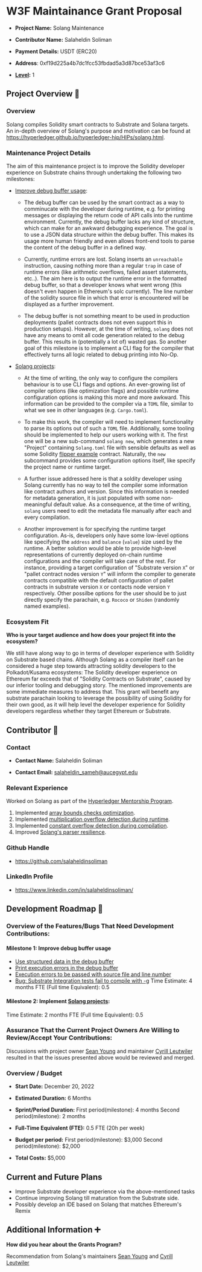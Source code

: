 
# W3F Maintainance Grant Proposal

- **Project Name:** Solang Maintenance

- **Contributor Name:** Salaheldin Soliman

- **Payment Details:** USDT (ERC20)

- **Address**: 0xf19d225a4b7dc1fcc53fbdad5a3d87bce53af3c6

- **[Level](https://github.com/w3f/Grants-Program/tree/master#level_slider-levels):** 1


## Project Overview :page_facing_up:

### Overview

Solang compiles Solidity smart contracts to Substrate and Solana targets. An in-depth overview of Solang's purpose and motivation can be found at https://hyperledger.github.io/hyperledger-hip/HIPs/solang.html.


### Maintenance Project Details

The aim of this maintenance project is to improve the Solidity developer experience on Substrate chains through undertaking the following two milestones:

- [lmprove debug buffer usage](https://github.com/hyperledger/solang/milestone/5):

  - The debug buffer can be used by the smart contract as a way to comminucate with the developer during runtime, e.g. for printing messages or displaying the return code of API calls into the runtime environment. Currently, the debug buffer lacks any kind of structure, which can make for an awkward debugging experience. The goal is to use a JSON data structure within the debug buffer. This makes its usage more human friendly and even allows front-end tools to parse the content of the debug buffer in a defined way.

  - Currently, runtime errors are lost. Solang inserts an `unreachable` instruction, causing nothing more than a regular `trap` in case of runtime errors (like arithmetic overflows, failed assert statements, etc..). The aim here is to output the runtime error in the formatted debug buffer, so that a developer knows what went wrong (this doesn't even happen in Ethereum's solc currently). The line number of the solidity source file in which that error is encountered will be displayed as a further improvement.

  - The debug buffer is not something meant to be used in production deployments (pallet contracts does not even support this in production setups). However, at the time of writing, `solang` does not have any means to omit all code generation related to the debug buffer. This results in (potentially a lot of) wasted gas. So another goal of this milestone is to implement a CLI flag for the compiler that effectively turns all logic related to debug printing into No-Op.
  

- [Solang projects](https://github.com/hyperledger/solang/milestone/6):

  - At the time of writing, the only way to configure the compilers behaviour is to use CLI flags and options. An ever-growing list of compiler options (like optimization flags) and possible runtime configuration options is making this more and more awkward. This information can be provided to the compiler via a `TOML` file, similar to what we see in other languages (e.g. `Cargo.toml`).

  - To make this work, the compiler will need to implement functionality to parse its options out of such a `TOML` file. Additionally, some tooling should be implemented to help our users working with it. The first one will be a new sub-command `solang new`, which generates a new "Project" containing `Solang.toml` file with sensible defaults as well as some Solidity [flipper example](https://github.com/hyperledger/solang#simple-example) contract. Naturally, the `new` subcommand provides some configuration options itself, like specify the project name or runtime target.

  - A further issue addressed here is that a soldity developer using Solang currently has no way to tell the compiler some information like contract authors and version. Since this information is needed for metadata generation, it is just populated with some non-meaningful default value. As a consequence, at the time of writing, `solang` users need to edit the metadata file manually after each and every compilation.

  - Another improvement is for specifying the runtime target configuration. As-is, developers only have some low-level options like specifying the `address` and `balance` (`value`) size used by the runtime. A better solution would be able to provide high-level representations of currently deployed on-chain runtime configurations and the compiler will take care of the rest. For instance, providing a target configuration of "Substrate version `X`" or "pallet contract nodes version `Y`" will inform the compiler to generate contracts compatible with the default configuration of pallet contracts in substrate version `X` or contacts node version `Y` respectively. Other possilbe options for the user should be to just directly specify the parachain, e.g. `Rococo` or `Shiden` (randomly named examples).
 

### Ecosystem Fit
 

**Who is your target audience and how does your project fit into the ecosystem?**

We still have along way to go in terms of developer experience with Solidity on Substrate based chains. Although Solang as a compiler itself can be considered a huge step towards attracting solidity developers to the Polkadot/Kusama ecosystems: The Solidity developer experience on Ethereum far exceeds that of "Solidity Contracts on Substrate", caused by our inferior tooling and debugging story. The mentioned improvements are some immediate measures to address that. This grant will benefit any substrate parachain looking to leverage the possibility of using Solidity for their own good, as it will help level the developer experience for Solidity developers regardless whether they target Ethereum or Substrate.
  

## Contributor :busts_in_silhouette:

### Contact


- **Contact Name:** Salaheldin Soliman

- **Contact Email:** salaheldin_sameh@aucegypt.edu

  
### Relevant Experience

  

Worked on Solang as part of the [Hyperledger Mentorship Program](https://wiki.hyperledger.org/display/INTERN).
1. Implemented [array bounds checks optimization](https://solang.readthedocs.io/en/latest/code_gen_options.html#array-bound-checks-optimization).
2. Implemented [multiplication overflow detection during runtime](https://github.com/hyperledger/solang/pull/988).
3. Implemented [constant overflow detection during compilation](https://github.com/hyperledger/solang/pull/1024#ref-commit-baaa425).
4. Improved [Solang's parser resilience](https://github.com/hyperledger/solang/pull/1068).

  

### Github Handle

 
- https://github.com/salaheldinsoliman

  

### LinkedIn Profile

  
- https://www.linkedin.com/in/salaheldinsoliman/

 

## Development Roadmap :nut_and_bolt:
  

### Overview of the Features/Bugs That Need Development Contributions:

#### Milestone 1: Improve debug buffer usage
- [Use structured data in the debug buffer](https://github.com/hyperledger/solang/issues/1048) 
- [Print execution errors in the debug buffer](https://github.com/hyperledger/solang/issues/1083)
- [Execution errors to be passed with source file and line number](https://github.com/hyperledger/solang/issues/972)
- [Bug: Substrate Integration tests fail to compile with -g](https://github.com/hyperledger/solang/issues/1051)
Time Estimate: 4 months
FTE (Full time Equivalent): 0.5

#### Milestone 2: Implement [Solang projects](https://github.com/hyperledger/solang/milestone/6):
Time Estimate: 2 months
FTE (Full time Equivalent): 0.5


  

### Assurance That the Current Project Owners Are Willing to Review/Accept Your Contributions:

Discussions with project owner [Sean Young](sean@mess.org) and maintainer [Cyrill Leutwiler](cyrill@parity.io) resulted in that the issues presented above would be reviewed and merged.

 

### Overview / Budget

  
- **Start Date:** December 20, 2022

- **Estimated Duration:** 6 Months

- **Sprint/Period Duration:** 
    First period(milestone):  4 months
    Second period(milestone): 2 months

- **Full-Time Equivalent (FTE):** 0.5 FTE (20h per week)

- **Budget per period:** 
    First period(milestone):  $3,000
    Second period(milestone): $2,000
  
- **Total Costs:** $5,000



## Current and Future Plans

- Improve Substrate developer experience via the above-mentioned tasks
- Continue improving Solang till maturation from the Substrate side.
- Possibly develop an IDE based on Solang that matches Ethereum's Remix

  

## Additional Information :heavy_plus_sign:

 
**How did you hear about the Grants Program?**

Recommendation from Solang's maintainers [Sean Young](sean@mess.org) and [Cyrill Leutwiler](cyrill@parity.io) 
